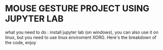 # MOUSE GESTURE PROJECT USING JUPYTER LAB

what you need to do : install jupyter lab (on windows), you can also use it on linux, but you need to use linux enviroment XORG.
Here's the breakdown of the code, enjoy
